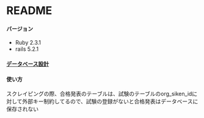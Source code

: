 # README

#### バージョン
 - Ruby 2.3.1
 - rails 5.2.1

#### [データベース設計](/AboutDB.md)

#### 使い方
スクレイピングの際、合格発表のテーブルは、試験のテーブルのorg_siken_idに対して外部キー制約してるので、試験の登録がないと合格発表はデータベースに保存されない
